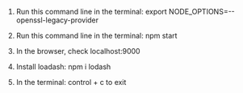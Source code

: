 1. Run this command line in the terminal: export NODE_OPTIONS=--openssl-legacy-provider
2. Run this command line in the terminal: npm start
3. In the browser, check localhost:9000

4. Install loadash: npm i lodash

5. In the terminal: control + c to exit


